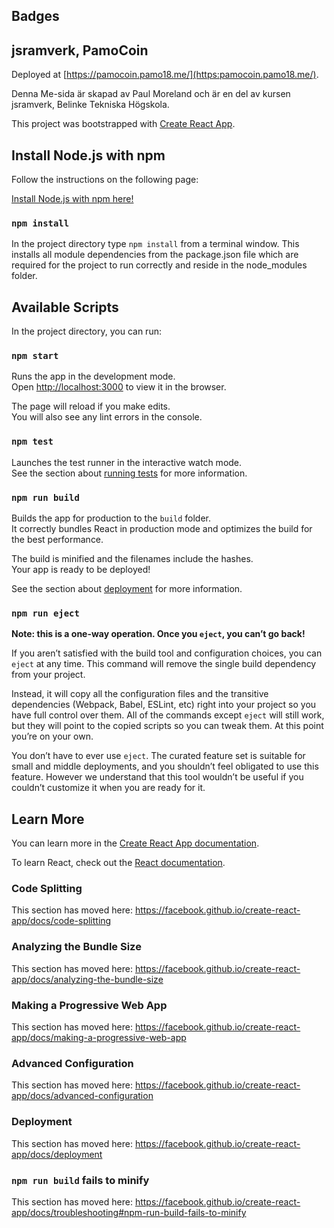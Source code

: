 ## Badges

<!-- [![Build Status](https://travis-ci.org/pamo18/pamo18.me.svg?branch=master)](https://travis-ci.org/pamo18/pamo18.me)



[![Build Status](https://scrutinizer-ci.com/g/pamo18/pamo18.me/badges/build.png?b=master)](https://scrutinizer-ci.com/g/pamo18/pamo18.me/build-status/master)
[![Scrutinizer Code Quality](https://scrutinizer-ci.com/g/pamo18/pamo18.me/badges/quality-score.png?b=master)](https://scrutinizer-ci.com/g/pamo18/pamo18.me/?branch=master) -->

## jsramverk, PamoCoin

Deployed at [https://pamocoin.pamo18.me/](https:pamocoin.pamo18.me/).

Denna Me-sida är skapad av Paul Moreland och är en del av kursen jsramverk, Belinke Tekniska Högskola.

This project was bootstrapped with [Create React App](https://github.com/facebook/create-react-app).

## Install Node.js with npm

Follow the instructions on the following page:

[Install Node.js with npm here!](https://nodejs.org/en/download/)

### `npm install`

In the project directory type `npm install` from a terminal window.  This installs all module dependencies from the package.json file which are required for the project to run correctly and reside in the node_modules folder.


## Available Scripts

In the project directory, you can run:

### `npm start`

Runs the app in the development mode.<br>
Open [http://localhost:3000](http://localhost:3000) to view it in the browser.

The page will reload if you make edits.<br>
You will also see any lint errors in the console.

### `npm test`

Launches the test runner in the interactive watch mode.<br>
See the section about [running tests](https://facebook.github.io/create-react-app/docs/running-tests) for more information.

### `npm run build`

Builds the app for production to the `build` folder.<br>
It correctly bundles React in production mode and optimizes the build for the best performance.

The build is minified and the filenames include the hashes.<br>
Your app is ready to be deployed!

See the section about [deployment](https://facebook.github.io/create-react-app/docs/deployment) for more information.

### `npm run eject`

**Note: this is a one-way operation. Once you `eject`, you can’t go back!**

If you aren’t satisfied with the build tool and configuration choices, you can `eject` at any time. This command will remove the single build dependency from your project.

Instead, it will copy all the configuration files and the transitive dependencies (Webpack, Babel, ESLint, etc) right into your project so you have full control over them. All of the commands except `eject` will still work, but they will point to the copied scripts so you can tweak them. At this point you’re on your own.

You don’t have to ever use `eject`. The curated feature set is suitable for small and middle deployments, and you shouldn’t feel obligated to use this feature. However we understand that this tool wouldn’t be useful if you couldn’t customize it when you are ready for it.

## Learn More

You can learn more in the [Create React App documentation](https://facebook.github.io/create-react-app/docs/getting-started).

To learn React, check out the [React documentation](https://reactjs.org/).

### Code Splitting

This section has moved here: https://facebook.github.io/create-react-app/docs/code-splitting

### Analyzing the Bundle Size

This section has moved here: https://facebook.github.io/create-react-app/docs/analyzing-the-bundle-size

### Making a Progressive Web App

This section has moved here: https://facebook.github.io/create-react-app/docs/making-a-progressive-web-app

### Advanced Configuration

This section has moved here: https://facebook.github.io/create-react-app/docs/advanced-configuration

### Deployment

This section has moved here: https://facebook.github.io/create-react-app/docs/deployment

### `npm run build` fails to minify

This section has moved here: https://facebook.github.io/create-react-app/docs/troubleshooting#npm-run-build-fails-to-minify
